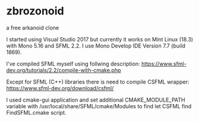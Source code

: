 # zbrozonoid
a free arkanoid clone

I started using Visual Studio 2017 but currently it works on Mint Linux (18.3) with Mono 5.16 and SFML 2.2. 
I use Mono Develop IDE Version 7.7 (build 1869).

I've compiled SFML myself using follwing description:
https://www.sfml-dev.org/tutorials/2.2/compile-with-cmake.php

Except for SFML (C++) libraries there is need to compile CSFML wrapper:
https://www.sfml-dev.org/download/csfml/

I used cmake-gui application and set additional CMAKE_MODULE_PATH variable with
/usr/local/share/SFML/cmake/Modules
to find let CSFML find FindSFML.cmake script.







